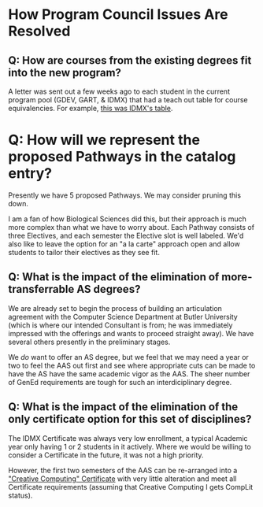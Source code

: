 # How Program Council Issues Are Resolved

## Q: How are courses from the existing degrees fit into the new program?

A letter was sent out a few weeks ago to each student in the current program pool (GDEV, GART, & IDMX) that had a teach out table for course equivalencies. For example, [this was IDMX's table](/documents/IDMX%20Teach%20Out.md).

# Q: How will we represent the proposed Pathways in the catalog entry?

Presently we have 5 proposed Pathways. We may consider pruning this down.

I am a fan of how Biological Sciences did this, but their approach is much more complex than what we have to worry about. Each Pathway consists of three Electives, and each semester the Elective slot is well labeled. We'd also like to leave the option for an "a la carte" approach open and allow students to tailor their electives as they see fit.

## Q: What is the impact of the elimination of more-transferrable AS degrees?

We are already set to begin the process of building an articulation agreement with the Computer Science Department at Butler University (which is where our intended Consultant is from; he was immediately impressed with the offerings and wants to proceed straight away). We have several others presently in the preliminary stages.

We *do* want to offer an AS degree, but we feel that we may need a year or two to feel the AAS out first and see where appropriate cuts can be made to have the AS have the same academic vigor as the AAS. The sheer number of GenEd requirements are tough for such an interdiciplinary degree.

## Q: What is the impact of the elimination of the only certificate option for this set of disciplines?

The IDMX Certificate was always very low enrollment, a typical Academic year only having 1 or 2 students in it actively. Where we would be willing to consider a Certificate in the future, it was not a high priority. 

However, the first two semesters of the AAS can be re-arranged into a ["Creative Computing" Certificate](/degrees/certificate.md) with very little alteration and meet all Certificate requirements (assuming that Creative Computing I gets CompLit status).